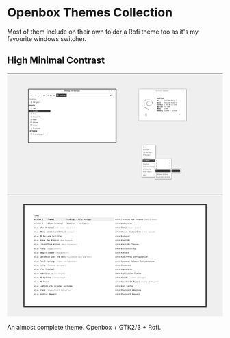 # Openbox Themes Collection

Most of them include on their own folder a Rofi theme too as it's my favourite windows switcher.

## High Minimal Contrast

![High Minimal Contrast](./high-contrast-minimal.png)

An almost complete theme. Openbox + GTK2/3 + Rofi.
